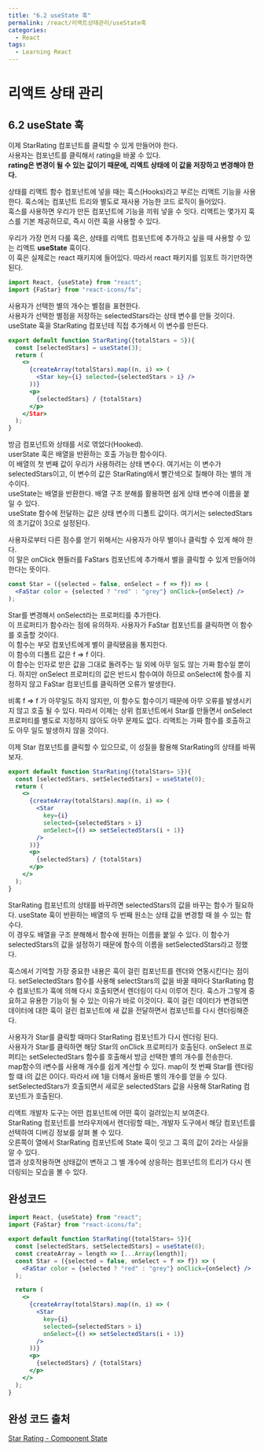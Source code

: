 ```yaml
---
title: "6.2 useState 훅"
permalink: /react/리액트상태관리/useState훅
categories:
  - React
tags:
  - Learning React
---
```


# 리액트 상태 관리

## 6.2 useState 훅
이제 StarRating 컴포넌트를 클릭할 수 있게 만들어야 한다.  
사용자는 컴포넌트를 클릭해서 rating을 바꿀 수 있다.  
**rating은 변경이 될 수 있는 값이기 때문에, 리액트 상태에 이 값을 저장하고 변경해야 한다.**
  
상태를 리액트 함수 컴포넌트에 넣을 때는 훅스(Hooks)라고 부르는 리액트 기능을 사용한다. 
훅스에는 컴포넌트 트리와 별도로 재사용 가능한 코드 로직이 들어있다.  
훅스를 사용하면 우리가 만든 컴포넌트에 기능을 끼워 넣을 수 잇다. 리액트는 몇가지 훅스를 기본 제공하므로, 즉시 이런 훅을 사용할 수 있다.  
  
우리가 가장 먼저 다룰 혹은, 상태를 리액트 컴포넌트에 추가하고 싶을 때 사용할 수 있는 리액트 **useState** 훅이다.   
이 훅은 실제로는 react 패키지에 들어있다. 따라서 react 패키지를 임포트 하기만하면 된다.

```jsx
import React, {useState} from "react";
import {FaStar} from "react-icons/fa";
```
사용자가 선택한 별의 개수는 별점을 표현한다.  
사용자가 선택한 별점을 저장하는 selectedStars라는 상태 변수를 만들 것이다.
useState 훅을 StarRating 컴포넌테 직접 추가해서 이 변수를 만든다.

```jsx
export default function StarRating({totalStars = 5}){
  const [selectedStars] = useState(3);
  return (
    <>
      {createArray(totalStars).map((n, i) => (
        <Star key={i} selected={selectedStars > i} />
      ))}
      <p>
        {selectedStars} / {totalStars}
      </p>
    </Star>
  );
}
```

방금 컴포넌트와 상태를 서로 엮었다(Hooked).  
userState 훅은 배열을 반환하는 호출 가능한 함수이다.  
이 배열의 첫 번째 값이 우리가 사용하려는 상태 변수다. 여기서는 이 변수가 selectedStars이고, 이 변수의 값은 StarRating에서 빨간색으로 칠해야 하는 별의 개수이다.  
useState는 배열을 반환한다. 배열 구조 분해를 활용하면 쉽게 상태 변수에 이름을 붙일 수 있다.  
useState 함수에 전달하는 값은 상태 변수의 디폴트 값이다. 여기서는 selectedStars 의 초기값이 3으로 설정된다.
  
사용자로부터 다른 점수를 얻기 위해서는 사용자가 아무 별이나 클릭할 수 있게 해야 한다.  
이 말은 onClick 핸들러를 FaStars 컴포넌트에 추가해서 별을 클릭할 수 있게 만들어야 한다는 뜻이다. 

```jsx
const Star = ({selected = false, onSelect = f => f}) => (
  <FaStar color = {selected ? "red" : "grey"} onClick={onSelect} />
);
```
Star를 변경해서 onSelect라는 프로퍼티를 추가한다.  
이 프로퍼티가 함수라는 점에 유의하자. 사용자가 FaStar 컴포넌트를 클릭하면 이 함수를 호출할 것이다.  
이 함수는 부모 컴포넌트에게 별이 클릭됐음을 통지한다.  
이 함수의 디폴트 값은 f => f 이다.  
이 함수는 인자로 받은 값을 그대로 돌려주는 일 외에 아무 일도 않는 가짜 함수일 뿐이다.
하지만 onSelect 프로퍼티의 값은 반드시 함수여야 하므로 onSelect에 함수를 지정하지 않고 FaStar 컴포넌트를 클릭하면 오류가 발생한다. 
  
비록 f => f 가 아무일도 하지 않지만, 이 함수도 함수이기 때문에 아무 오류를 발생시키지 않고 호출 될 수 있다.
따라서 이제는 상위 컴포넌트에서 Star를 만들면서 onSelect 프로퍼티를 별도로 지정하지 않아도 아무 문제도 없다.
리액트는 가짜 함수를 호출하고도 아무 일도 발생하지 않을 것이다.

이제 Star 컴포넌트를 클릭할 수 있으므로, 이 성질을 활용해 StarRating의 상태를 바꿔보자.

```jsx
export default function StarRating({totalStars= 5}){
  const [selectedStars, setSelectedStars] = useState(0);
  return (
    <>
      {createArray(totalStars).map((n, i) => (
        <Star 
          key={i}
          selected={selectedStars > i}
          onSelect={() => setSelectedStars(i + 1)}
        />
      ))}
      <p>
        {selectedStars} / {totalStars}
      </p>
    </>
  );
}
```

StarRating 컴포넌트의 상태를 바꾸려면 selectedStars의 값을 바꾸는 함수가 필요하다.
useState 훅이 반환하는 배열의 두 번째 원소는 상태 값을 변경할 때 쓸 수 있는 함수다.  
이 경우도 배열을 구조 분해해서 함수에 원하는 이름을 붙일 수 있다.
이 함수가 selectedStars의 값을 설정하기 때문에 함수의 이름을 setSelectedStars라고 정했다.
  
훅스에서 기억할 가장 중요한 내용은 훅이 걸린 컴포넌트를 렌더와 연동시킨다는 점이다.
setSelectedStars 함수를 사용해 selectStars의 값을 바꿀 때마다 StarRating 함수 컴포넌트가 훅에 의해 다시 호출되면서 렌더링이 다시 이루어 진다.
훅스가 그렇게 중요하고 유용한 기능이 될 수 있는 이유가 바로 이것이다.
훅이 걸린 데이터가 변경되면 데이터에 대한 훅이 걸린 컴포넌트에 새 값을 전달하면서 컴포넌트를 다시 렌더링해준다.
  
사용자가 Star를 클릭할 때마다 StarRating 컴포넌트가 다시 렌더링 된다.  
사용자가 Star를 클릭하면 해당 Star의 onClick 프로퍼티가 호출된다. 
onSelect 프로퍼티는 setSelectedStars 함수를 호출해서 방금 선택한 별의 개수를 전송한다.  
map함수의 i변수를 사용해 개수를 쉽게 계산할 수 있다. map이 첫 번째 Star를 렌더링할 떄 i의 값은 0이다. 
따라서 i에 1을 더해서 올바른 별의 개수를 얻을 수 있다.  
setSelectedStars가 호출되면서 새로운 selectedStars 값을 사용해 StarRating 컴포넌트가 호출된다.

리액트 개발자 도구는 어떤 컴포넌트에 어떤 훅이 걸려있는지 보여준다.  
StarRating 컴포넌트를 브라우저에서 렌더링할 때는, 개발자 도구에서 해당 컴포넌트를 선택하여 디버깅 정보를 살펴 볼 수 있다.  
오른쪽이 열에서 StarRating 컴포넌트에 State 훅이 잇고 그 훅의 값이 2라는 사실을 알 수 있다.  
앱과 상호작용하면 상태값이 변하고 그 별 개수에 상응하는 컴포넌트의 트리가 다시 렌더링되는 모습을 볼 수 있다.


## 완성코드

```jsx
import React, {useState} from "react";
import {FaStar} from "react-icons/fa";

export default function StarRating({totalStars= 5}){
  const [selectedStars, setSelectedStars] = useState(0);
  const createArray = length => [...Array(length)];
  const Star = ({selected = false, onSelect = f => f}) => (
    <FaStar color = {selected ? "red" : "grey"} onClick={onSelect} />
  );

  return (
    <>
      {createArray(totalStars).map((n, i) => (
        <Star 
          key={i}
          selected={selectedStars > i}
          onSelect={() => setSelectedStars(i + 1)}
        />
      ))}
      <p>
        {selectedStars} / {totalStars}
      </p>
    </>
  );
}
```

## 완성 코드 출처
[Star Rating - Component State](https://github.com/enshahar/learning-react-kor/tree/seconded/chapter-06)